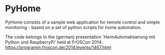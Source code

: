 PyHome
======

PyHome consists of a sample web application for remote control and simple monitoring - based on a set of python scripts for home automation. 

The code belongs to the (german) presentation 'HeimAutomatisierung mit Python und RaspberryPi' held at FrOSCon 2014:
https://programm.froscon.de/2014/events/1467.html
